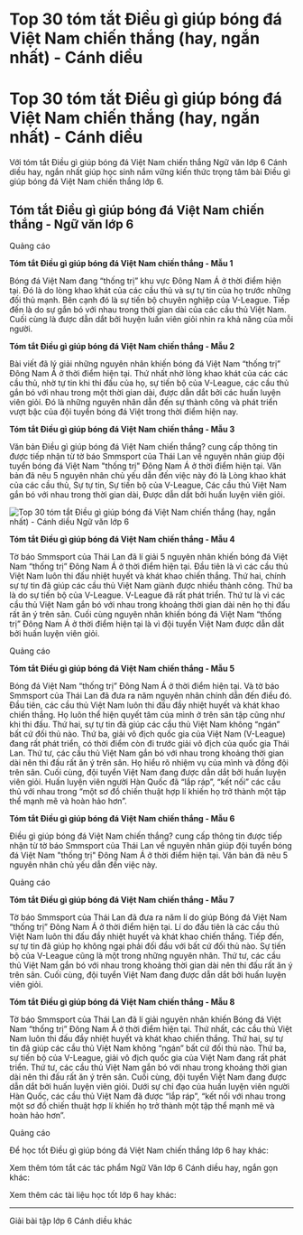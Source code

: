 # Top 30 tóm tắt Điều gì giúp bóng đá Việt Nam chiến thắng (hay, ngắn nhất) - Cánh diều

# Top 30 tóm tắt Điều gì giúp bóng đá Việt Nam chiến thắng (hay, ngắn nhất) - Cánh diều

Với tóm tắt Điều gì giúp bóng đá Việt Nam chiến thắng Ngữ văn lớp 6 Cánh diều hay, ngắn nhất giúp học sinh nắm vững kiến thức trọng tâm bài Điều gì giúp bóng đá Việt Nam chiến thắng lớp 6.

## Tóm tắt Điều gì giúp bóng đá Việt Nam chiến thắng - Ngữ văn lớp 6

Quảng cáo

**Tóm tắt Điều gì giúp bóng đá Việt Nam chiến thắng - Mẫu 1**

Bóng đá Việt Nam đang “thống trị” khu vực Đông Nam Á ở thời điểm hiện tại. Đó là do lòng khao khát của các cầu thủ và sự tự tin của họ trước những đối thủ mạnh. Bên cạnh đó là sự tiến bộ chuyên nghiệp của V-League. Tiếp đến là do sự gắn bó với nhau trong thời gian dài của các cầu thủ Việt Nam. Cuối cùng là được dẫn dắt bởi huyện luấn viên giỏi nhìn ra khả năng của mỗi người.

**Tóm tắt Điều gì giúp bóng đá Việt Nam chiến thắng - Mẫu 2**

Bài viết đã lý giải những nguyên nhân khiến bóng đá Việt Nam “thống trị” Đông Nam Á ở thời điểm hiện tại. Thứ nhất nhờ lòng khao khát của các các cầu thủ, nhờ tự tin khi thi đấu của họ, sự tiến bộ của V-League, các cầu thủ gắn bó với nhau trong một thời gian dài, được dẫn dắt bởi các huấn luyện viên giỏi. Đó là những nguyên nhân dẫn đến sự thành công và phát triển vượt bậc của đội tuyển bóng đá Việt trong thời điểm hiện nay.

**Tóm tắt Điều gì giúp bóng đá Việt Nam chiến thắng - Mẫu 3**

Văn bản Điều gì giúp bóng đá Việt Nam chiến thắng? cung cấp thông tin được tiếp nhận từ tờ báo Smmsport của Thái Lan về nguyên nhân giúp đội tuyển bóng đá Việt Nam "thống trị" Đông Nam Á ở thời điểm hiện tại. Văn bản đã nêu 5 nguyên nhân chủ yếu dẫn đến việc này đó là Lòng khao khát của các cầu thủ, Sự tự tin, Sự tiến bộ của V-League, Các cầu thủ Việt Nam gắn bó với nhau trong thời gian dài, Được dẫn dắt bởi huấn luyện viên giỏi. 

![Top 30 tóm tắt Điều gì giúp bóng đá Việt Nam chiến thắng \(hay, ngắn nhất\) - Cánh diều Ngữ văn lớp 6](https://vietjack.com/soan-van-lop-6-cd/images/tom-tat-dieu-gi-giup-bong-da-viet-nam-chien-thang-66833.png)

**Tóm tắt Điều gì giúp bóng đá Việt Nam chiến thắng - Mẫu 4**

Tờ báo Smmsport của Thái Lan đã lí giải 5 nguyên nhân khiến bóng đá Việt Nam “thống trị” Đông Nam Á ở thời điểm hiện tại. Đầu tiên là vì các cầu thủ Việt Nam luôn thi đấu nhiệt huyết và khát khao chiến thắng. Thứ hai, chính sự tự tin đã giúp các cầu thủ Việt Nam giành được nhiều thành công. Thứ ba là do sự tiến bộ của V-League. V-League đã rất phát triển. Thứ tư là vì các cầu thủ Việt Nam gắn bó với nhau trong khoảng thời gian dài nên họ thi đấu rất ăn ý trên sân. Cuối cùng nguyên nhân khiến bóng đá Việt Nam “thống trị” Đông Nam Á ở thời điểm hiện tại là vì đội tuyển Việt Nam được dẫn dắt bởi huấn luyện viên giỏi.

Quảng cáo

**Tóm tắt Điều gì giúp bóng đá Việt Nam chiến thắng - Mẫu 5**

Bóng đá Việt Nam “thống trị” Đông Nam Á ở thời điểm hiện tại. Và tờ báo Smmsport của Thái Lan đã đưa ra năm nguyên nhân chính dẫn đến điều đó. Đầu tiên, các cầu thủ Việt Nam luôn thi đấu đầy nhiệt huyết và khát khao chiến thắng. Họ luôn thể hiện quyết tâm của mình ở trên sân tập cũng như khi thi đấu. Thứ hai, sự tự tin đã giúp các cầu thủ Việt Nam không “ngán” bất cứ đối thủ nào. Thứ ba, giải vô địch quốc gia của Việt Nam (V-League) đang rất phát triển, có thời điểm còn đi trước giải vô địch của quốc gia Thái Lan. Thứ tư, các cầu thủ Việt Nam gắn bó với nhau trong khoảng thời gian dài nên thi đấu rất ăn ý trên sân. Họ hiểu rõ nhiệm vụ của mình và đồng đội trên sân. Cuối cùng, đội tuyển Việt Nam đang được dẫn dắt bởi huấn luyện viên giỏi. Huấn luyện viên người Hàn Quốc đã “lắp ráp”, “kết nối” các cầu thủ với nhau trong “một sơ đồ chiến thuật hợp lí khiến họ trở thành một tập thể mạnh mẽ và hoàn hảo hơn”.

**Tóm tắt Điều gì giúp bóng đá Việt Nam chiến thắng - Mẫu 6**

Điều gì giúp bóng đá Việt Nam chiến thắng? cung cấp thông tin được tiếp nhận từ tờ báo Smmsport của Thái Lan về nguyên nhân giúp đội tuyển bóng đá Việt Nam "thống trị" Đông Nam Á ở thời điểm hiện tại. Văn bản đã nêu 5 nguyên nhân chủ yếu dẫn đến việc này.

Quảng cáo

**Tóm tắt Điều gì giúp bóng đá Việt Nam chiến thắng - Mẫu 7**

Tờ báo Smmsport của Thái Lan đã đưa ra năm lí do giúp Bóng đá Việt Nam “thống trị” Đông Nam Á ở thời điểm hiện tại. Lí do đầu tiên là các cầu thủ Việt Nam luôn thi đấu đầy nhiệt huyết và khát khao chiến thắng. Tiếp đến, sự tự tin đã giúp họ không ngại phải đối đầu với bất cứ đối thủ nào. Sự tiến bộ của V-League cũng là một trong những nguyên nhân. Thứ tư, các cầu thủ Việt Nam gắn bó với nhau trong khoảng thời gian dài nên thi đấu rất ăn ý trên sân. Cuối cùng, đội tuyển Việt Nam đang được dẫn dắt bởi huấn luyện viên giỏi.

**Tóm tắt Điều gì giúp bóng đá Việt Nam chiến thắng - Mẫu 8**

Tờ báo Smmsport của Thái Lan đã lí giải nguyên nhân khiến Bóng đá Việt Nam “thống trị” Đông Nam Á ở thời điểm hiện tại. Thứ nhất, các cầu thủ Việt Nam luôn thi đấu đầy nhiệt huyết và khát khao chiến thắng. Thứ hai, sự tự tin đã giúp các cầu thủ Việt Nam không “ngán” bất cứ đối thủ nào. Thứ ba, sự tiến bộ của V-League, giải vô địch quốc gia của Việt Nam đang rất phát triển. Thứ tư, các cầu thủ Việt Nam gắn bó với nhau trong khoảng thời gian dài nên thi đấu rất ăn ý trên sân. Cuối cùng, đội tuyển Việt Nam đang được dẫn dắt bởi huấn luyện viên giỏi. Dưới sự chỉ đạo của huấn luyện viên người Hàn Quốc, các cầu thủ Việt Nam đã được “lắp ráp”, “kết nối với nhau trong một sơ đồ chiến thuật hợp lí khiến họ trở thành một tập thể mạnh mẽ và hoàn hảo hơn”. 

Quảng cáo

Để học tốt Điều gì giúp bóng đá Việt Nam chiến thắng lớp 6 hay khác:

Xem thêm tóm tắt các tác phẩm Ngữ Văn lớp 6 Cánh diều hay, ngắn gọn khác:

Xem thêm các tài liệu học tốt lớp 6 hay khác:

* * *

Giải bài tập lớp 6 Cánh diều khác

